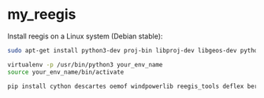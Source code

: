 # my_reegis

Install reegis on a Linux system (Debian stable):

```bash
sudo apt-get install python3-dev proj-bin libproj-dev libgeos-dev python3-tk libspatialindex-dev virtualenv

virtualenv -p /usr/bin/python3 your_env_name
source your_env_name/bin/activate

pip install cython descartes oemof windpowerlib reegis_tools deflex berlin_hp
```